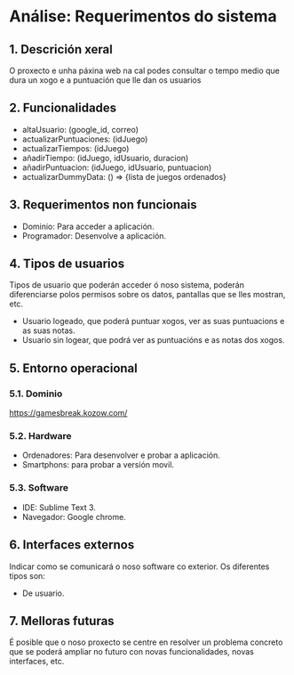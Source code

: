 # Análise: Requerimentos do sistema


## 1. Descrición xeral

O proxecto e unha páxina web na cal podes consultar o tempo medio que dura un xogo e a puntuación que lle dan os usuarios

## 2. Funcionalidades

- altaUsuario: (google_id, correo)
- actualizarPuntuaciones: (idJuego) 
- actualizarTiempos: (idJuego) 
- añadirTiempo: (idJuego, idUsuario, duracion) 
- añadirPuntuacion: (idJuego, idUsuario, puntuacion)
- actualizarDummyData: () => {lista de juegos ordenados} 

 
## 3. Requerimentos non funcionais

- Dominio: Para acceder a aplicación.
- Programador: Desenvolve a aplicación.

## 4. Tipos de usuarios

Tipos de usuario que poderán acceder ó noso sistema, poderán diferenciarse polos permisos sobre os datos, pantallas que se lles mostran, etc.

- Usuario logeado, que poderá puntuar xogos, ver as suas puntuacions e as suas notas.
- Usuario sin logear, que podrá ver as puntuacións e as notas dos xogos.
 
## 5. Entorno operacional

### 5.1. Dominio

https://gamesbreak.kozow.com/

### 5.2. Hardware

- Ordenadores: Para desenvolver e probar a aplicación. 
- Smartphons: para probar a versión movil. 

### 5.3. Software

- IDE: Sublime Text 3. 
- Navegador: Google chrome.

## 6. Interfaces externos

Indicar como se comunicará o noso software co exterior. Os diferentes tipos son:

- De usuario.

## 7. Melloras futuras

É posible que o noso proxecto se centre en resolver un problema concreto que se poderá ampliar no futuro con novas funcionalidades, novas interfaces, etc.